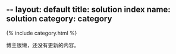 --
layout: default
title: solution index
name: solution
category: category
---
{% include category.html %}

博主很懒，还没有更新的内容。
